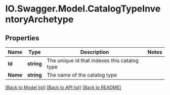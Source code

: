 # IO.Swagger.Model.CatalogTypeInventoryArchetype
## Properties

Name | Type | Description | Notes
------------ | ------------- | ------------- | -------------
**Id** | **string** | The unique id that indexes this catalog type | 
**Name** | **string** | The name of the catalog type | 

[[Back to Model list]](../README.md#documentation-for-models) [[Back to API list]](../README.md#documentation-for-api-endpoints) [[Back to README]](../README.md)


